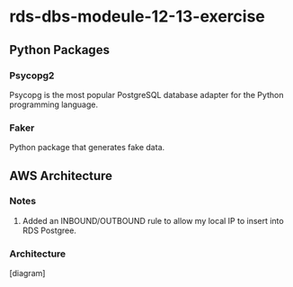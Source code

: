 # rds-dbs-modeule-12-13-exercise

## Python Packages

### Psycopg2

Psycopg is the most popular PostgreSQL database adapter for the Python programming language.

### Faker

Python package that generates fake data.

## AWS Architecture

### Notes

1. Added an INBOUND/OUTBOUND rule to allow my local IP to insert into RDS Postgree.

### Architecture

[diagram]